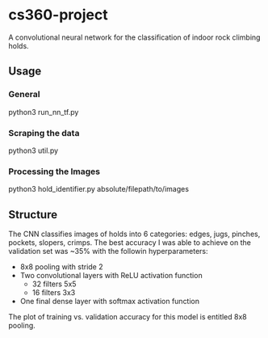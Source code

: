 # cs360-project
A convolutional neural network for the classification of indoor rock climbing holds. 

## Usage

### General
python3 run_nn_tf.py 

### Scraping the data

python3 util.py 

### Processing the Images

python3 hold_identifier.py absolute/filepath/to/images

## Structure 

The CNN classifies images of holds into 6 categories: edges, jugs, pinches, pockets, slopers, crimps. The best accuracy  I was able to achieve on the validation set was ~35% with the followin hyperparameters:
 
 * 8x8 pooling with stride 2
 * Two convolutional layers with ReLU activation function 
     * 32 filters 5x5
     * 16 filters 3x3
 * One final dense layer with softmax activation function

 The plot of training vs. validation accuracy for this model is entitled 8x8 pooling.

 